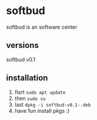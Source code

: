 # softbud

softbud is an software center

## versions

softbud v0.1

## installation

1. fisrt `sudo apt update`
2. then `sudo su`
3. last `dpkg -i softbud-v0.1-.deb`
4. have fun install pkgs :)
